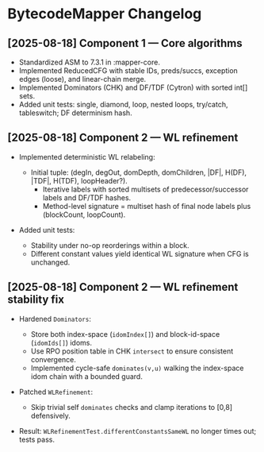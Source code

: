 <!-- >>> AUTOGEN: BYTECODEMAPPER CHANGELOG Component1 BEGIN -->
# BytecodeMapper Changelog

## [2025-08-18] Component 1 — Core algorithms

- Standardized ASM to 7.3.1 in :mapper-core.
- Implemented ReducedCFG with stable IDs, preds/succs, exception edges (loose), and linear-chain merge.
- Implemented Dominators (CHK) and DF/TDF (Cytron) with sorted int[] sets.
- Added unit tests: single, diamond, loop, nested loops, try/catch, tableswitch; DF determinism hash.

<!-- <<< AUTOGEN: BYTECODEMAPPER CHANGELOG Component1 END -->

<!-- >>> AUTOGEN: BYTECODEMAPPER CHANGELOG Component2 BEGIN -->
## [2025-08-18] Component 2 — WL refinement

- Implemented deterministic WL relabeling:
  - Initial tuple: (degIn, degOut, domDepth, domChildren, |DF|, H(DF), |TDF|, H(TDF), loopHeader?).
	- Iterative labels with sorted multisets of predecessor/successor labels and DF/TDF hashes.
	- Method-level signature = multiset hash of final node labels plus (blockCount, loopCount).

- Added unit tests:
	- Stability under no-op reorderings within a block.
	- Different constant values yield identical WL signature when CFG is unchanged.
<!-- <<< AUTOGEN: BYTECODEMAPPER CHANGELOG Component2 END -->

<!-- >>> AUTOGEN: BYTECODEMAPPER CHANGELOG Component2-Fix BEGIN -->
## [2025-08-18] Component 2 — WL refinement stability fix

- Hardened `Dominators`:
	- Store both index-space (`idomIndex[]`) and block-id-space (`idomIds[]`) idoms.
	- Use RPO position table in CHK `intersect` to ensure consistent convergence.
	- Implemented cycle-safe `dominates(v,u)` walking the index-space idom chain with a bounded guard.

- Patched `WLRefinement`:
	- Skip trivial self `dominates` checks and clamp iterations to [0,8] defensively.

- Result: `WLRefinementTest.differentConstantsSameWL` no longer times out; tests pass.
<!-- <<< AUTOGEN: BYTECODEMAPPER CHANGELOG Component2-Fix END -->
